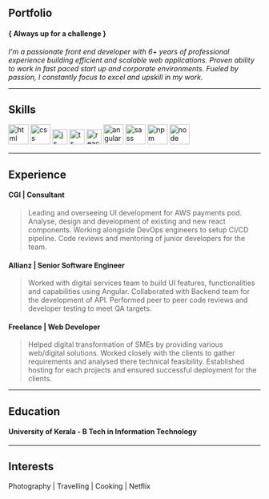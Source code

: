 
## Portfolio
#### { Always up for a challenge }

_I'm a passionate front end developer with 6+ years of professional experience building efficient and scalable web applications. Proven ability to work in fast paced start up and corporate environments. Fueled by passion, I constantly focus to excel and upskill in my work._

---

## Skills

<p align='left'>
  <img src="https://upload.wikimedia.org/wikipedia/commons/thumb/6/61/HTML5_logo_and_wordmark.svg/2048px-HTML5_logo_and_wordmark.svg.png" alt="html" width="auto" height="40">
  <img src='https://upload.wikimedia.org/wikipedia/commons/thumb/d/d5/CSS3_logo_and_wordmark.svg/1200px-CSS3_logo_and_wordmark.svg.png' alt="css" width="auto" height="40">
  <img src='https://upload.wikimedia.org/wikipedia/commons/6/6a/JavaScript-logo.png' height='30' width='auto' alt="js">
  <img src='https://upload.wikimedia.org/wikipedia/commons/4/4c/Typescript_logo_2020.svg' height='30' width='auto' alt="ts">
  <img src="https://upload.wikimedia.org/wikipedia/commons/thumb/a/a7/React-icon.svg/1280px-React-icon.svg.png" alt="react" width="auto" height="30"/>
  <img src="https://upload.wikimedia.org/wikipedia/commons/c/cf/Angular_full_color_logo.svg" alt="angular" width="auto" height="40"/>
  <img src="https://upload.wikimedia.org/wikipedia/commons/9/96/Sass_Logo_Color.svg" alt="sass" width="40" height="auto"/>
  <img src="https://upload.wikimedia.org/wikipedia/commons/d/db/Npm-logo.svg" alt="npm" width="40" height="auto"/>
  <img src="https://upload.wikimedia.org/wikipedia/commons/d/d9/Node.js_logo.svg" alt="node" width="40" height="auto"/>
</p>

---

## Experience

#### CGI | Consultant

> Leading and overseeing UI development for AWS payments pod. Analyse, design and development of existing and new react components. Working alongside DevOps engineers to setup CI/CD pipeline. Code reviews and mentoring of junior developers for the team.


#### Allianz | Senior Software Engineer

> Worked with digital services team to build UI features, functionalities and capabilities using Angular. Collaborated with Backend team for the development of API. Performed peer to peer code reviews and developer testing to meet QA targets.

#### Freelance | Web Developer

> Helped digital transformation of SMEs by providing various web/digital solutions. Worked closely with the clients to gather requirements and analysed there technical feasibility. Established hosting for each projects and ensured successful deployment for the clients.

---

## Education

#### University of Kerala - B Tech in Information Technology

---

## Interests

Photography | Travelling  | Cooking | Netflix

